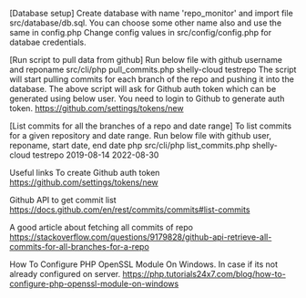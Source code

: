 [Database setup]
Create database with name 'repo_monitor' and import file src/database/db.sql. You can choose some other name also and use the same in config.php
Change config values in src/config/config.php for databae credentials.

[Run script to pull data from github]
Run below file with github username and reponame
src/cli/php pull_commits.php shelly-cloud testrepo
The script will start pulling commits for each branch of the repo and pushing it into the database.
The above script will ask for Github auth token which can be generated using below user. You need to login to Github to generate auth token.
https://github.com/settings/tokens/new

[List commits for all the branches of a repo and date range]
To list commits for a given repository and date range.
Run below file with github user, reponame, start date, end date
php src/cli/php list_commits.php shelly-cloud testrepo 2019-08-14 2022-08-30


Useful links
To create Github auth token 
https://github.com/settings/tokens/new

Github API to get commit list
https://docs.github.com/en/rest/commits/commits#list-commits 

A good article about fetching all commits of repo
https://stackoverflow.com/questions/9179828/github-api-retrieve-all-commits-for-all-branches-for-a-repo

How To Configure PHP OpenSSL Module On Windows. In case if its not already configured on server. 
https://php.tutorials24x7.com/blog/how-to-configure-php-openssl-module-on-windows